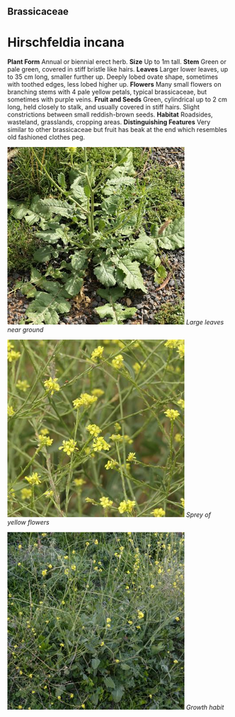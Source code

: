 ## Brassicaceae
# Hirschfeldia incana

**Plant Form** Annual or biennial erect herb. **Size** Up to 1m tall. **Stem** Green or pale green, covered in stiff bristle like hairs. **Leaves** Larger lower leaves, up to 35 cm long, smaller further up. Deeply lobed ovate shape, sometimes with toothed edges, less lobed higher up. **Flowers** Many small flowers on branching stems with 4 pale yellow petals, typical brassicaceae, but sometimes with purple veins. **Fruit and Seeds** Green, cylindrical up to 2 cm long, held closely to stalk, and usually covered in stiff hairs. Slight constrictions between small reddish-brown seeds. **Habitat** Roadsides, wasteland, grasslands, cropping areas. **Distinguishing Features** Very similar to other brassicaceae but fruit has beak at the end which resembles old fashioned clothes peg.


![Large leaves near ground](69691_P1022160.jpg)
   *Large leaves near ground* 

![Sprey of yellow flowers](83031_P1088071.jpg)
   *Sprey of yellow flowers* 

![Growth habit](62411__DSF2719.jpg)
   *Growth habit* 

